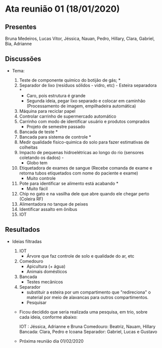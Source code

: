 # Ata reunião 01 (18/01/2020)

## Presentes

Bruna Medeiros, Lucas Vitor, Jéssica, Nauan, Pedro, Hillary, Clara, Gabriel, Bia, Adrianne

## Discussões

- Tema:

    1. Teste de componente químico do botijão de gás; *
    2. Separador de lixo (resíduos sólidos - vidro, etc) - Esteira separadora *
        * Caro, pois estrutura é grande
        * Segunda ideia, pegar lixo separado e colocar em caminhão (Processamento de imagem, empilhadeira automática)
    3. Máquina para reciclar papel
    4. Controlar carrinho de supermercado automático
    5. Carrinho com modo de identificar usuário e produtos comprados
        * Projeto de semestre passado
    6. Bancada de teste *
    7. Bancada para sistema de controle *
    8. Medir qualidade fisico-quimica do solo para fazer estimativas de colheitas
    9. Impacto de pequenas hidroelétricas ao longo do rio (sensores coletando os dados) -
        * Globo tem
    10. Etiquetadora de exames de sangue (Recebe comanda de exame e retorna tubos etiquetados com nome do paciente e exame)
        * Muito controle
    11. Pote para identificar se alimento está acabando *
        * Muito fácil
    12. Chip no gato e na vasilha dele que abre quando ele chegar perto (Coleira RF)
    13. Alimentadora no tanque de peixes
    14. Identificar assalto em ônibus
    15. IOT

## Resultados

* Ideias filtradas  
    1. IOT
        - Árvore que faz controle de solo e qualidade do ar, etc    
    2. Comedouro
        - Apicultura (+ água)
        - Animais domésticos
    3. Bancada
        - Testes mecânicos
    4. Separador
        - substituir a esteira por um compartimento que "redireciona" o material por meio de alavancas para outros compartimentos.
        - Pesquisar


    * Ficou decidido que seria realizada uma pesquisa, em trio, sobre cada ideia, conforme abaixo:

      IOT : Jéssica, Adrianne e Bruna
      Comedouro: Beatriz, Nauam, Hillary
      Bancada: Clara, Pedro e Icoana
      Separador: Gabriel, Lucas e Gustavo
    * Próxima reunião dia 01/02/2020
